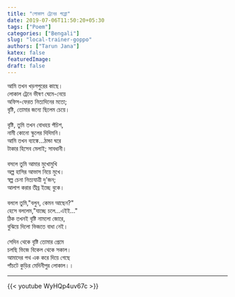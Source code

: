 ```yaml
---
title: "লোকাল ট্রেনের গপ্পো"
date: 2019-07-06T11:50:20+05:30
tags: ["Poem"]
categories: ["Bengali"]
slug: "local-trainer-goppo"
authors: ["Tarun Jana"]
katex: false
featuredImage: 
draft: false
---
```


আমি তখন খড়গপুরের কাছে।\
লোকাল ট্রেনে ভীষণ ঘেমে-নেয়ে\
অফিস-ফেরত নিত্যদিনের মতো;\
বৃষ্টি, তোমার জন্যে ছিলেম চেয়ে।\
\
বৃষ্টি, তুমি তখন বোধহয় পঁচিশ,\
নামী কোনো স্কুলের দিদিমনি।\
আমি তখন ব্যাঙ্কে...ঠান্ডা ঘরে\
টাকার হিসেব মেলাই; সাবধানী।\
\
বসলে তুমি আমার মুখোমুখি\
অল্প হাসির আভাস নিয়ে মুখে।\
স্বল্প চেনা নিত্যযাত্রী দু'জন;\
আলাপ করার তীব্র ইচ্ছে বুকে।\
\
বললে তুমি,"বলুন, কেমন আছেন?"\
হেসে বললেম,"যাচ্ছে চলে...এইই..."\
ঠিক তখনই বৃষ্টি নামলো জোরে,\
বুঝিয়ে দিলো ভিজতে বাধা নেই।\
\
সেদিন থেকে বৃষ্টি তোমার প্রেমে\
চলছি ভিজে বিকেল থেকে সকাল।\
আমাদের পথ এক করে দিয়ে গেছে\
পাঁচটে কুড়ির মেদিনীপুর লোকাল।।

---

{{< youtube WyHQp4uv67c >}}